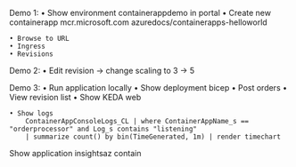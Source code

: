 Demo 1:
	• Show environment containerappdemo in portal
	• Create new containerapp
		mcr.microsoft.com
		azuredocs/containerapps-helloworld
		
	• Browse to URL
	• Ingress
	• Revisions

Demo 2:
	• Edit revision -> change scaling to 3 -> 5

Demo 3:
	• Run application locally
	• Show deployment bicep
	• Post orders
	• View revision list
	• Show KEDA web 

	• Show logs
		ContainerAppConsoleLogs_CL | where ContainerAppName_s == "orderprocessor" and Log_s contains "listening"
		| summarize count() by bin(TimeGenerated, 1m) | render timechart 

Show application insightsaz contain